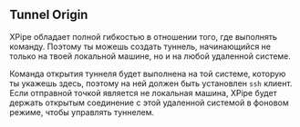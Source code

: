 ## Tunnel Origin

XPipe обладает полной гибкостью в отношении того, где выполнять команду.
Поэтому ты можешь создать туннель, начинающийся не только на твоей локальной машине, но и на любой удаленной системе.

Команда открытия туннеля будет выполнена на той системе, которую ты укажешь здесь, поэтому на ней должен быть установлен `ssh` клиент.
Если отправной точкой является не локальная машина, XPipe будет держать открытым соединение с этой удаленной системой в фоновом режиме, чтобы управлять туннелем.